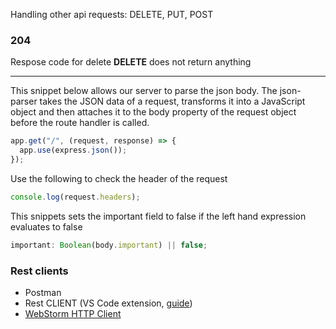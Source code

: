 Handling other api requests: DELETE, PUT, POST

### 204

Respose code for delete
**DELETE** does not return anything

---

This snippet below allows our server to parse the json body.
The json-parser takes the JSON data of a request, transforms it into a JavaScript object and then attaches it to the body property of the request object before the route handler is called.

```javascript
app.get("/", (request, response) => {
  app.use(express.json());
});
```

Use the following to check the header of the request

```javascript
console.log(request.headers);
```

This snippets sets the important field to false if the left hand expression evaluates to false

```javascript
important: Boolean(body.important) || false;
```

### Rest clients

- Postman
- Rest CLIENT (VS Code extension, [guide](https://github.com/Huachao/vscode-restclient/blob/master/README.md#usage))
- [WebStorm HTTP Client](https://www.jetbrains.com/help/webstorm/http-client-in-product-code-editor.html)
